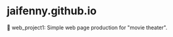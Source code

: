 # jaifenny.github.io
:small_blue_diamond:  web_project1: Simple web page production for "movie theater".
